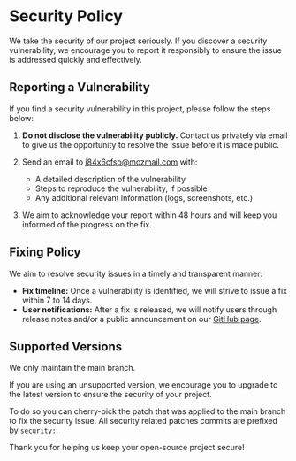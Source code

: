 # Security Policy

We take the security of our project seriously. If you discover a security vulnerability, we encourage you to report it responsibly to ensure the issue is addressed quickly and effectively.


## Reporting a Vulnerability

If you find a security vulnerability in this project, please follow the steps below:

1. **Do not disclose the vulnerability publicly.** Contact us privately via email to give us the opportunity to resolve the issue before it is made public.

2. Send an email to [j84x6cfso@mozmail.com](mailto:j84x6cfso@mozmail.com) with:
    - A detailed description of the vulnerability
    - Steps to reproduce the vulnerability, if possible
    - Any additional relevant information (logs, screenshots, etc.)

3. We aim to acknowledge your report within 48 hours and will keep you informed of the progress on the fix.


## Fixing Policy

We aim to resolve security issues in a timely and transparent manner:

- **Fix timeline:** Once a vulnerability is identified, we will strive to issue a fix within 7 to 14 days.
- **User notifications:** After a fix is released, we will notify users through release notes and/or a public announcement on our [GitHub page](https://github.com/strangebuzz/microsymfony).


## Supported Versions

We only maintain the main branch.

If you are using an unsupported version, we encourage you to upgrade to the latest
version to ensure the security of your project.

To do so you can cherry-pick the patch that was applied to the main branch to fix
the security issue.
All security related patches commits are prefixed by `security:`.

Thank you for helping us keep your open-source project secure!